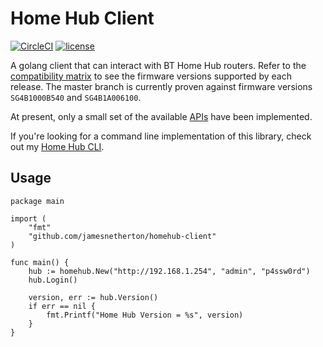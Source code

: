 # Home Hub Client

[![CircleCI](https://img.shields.io/circleci/project/github/jamesnetherton/homehub-client/master.svg)](https://circleci.com/gh/jamesnetherton/homehub-client/tree/master)
[![license](https://img.shields.io/github/license/mashape/apistatus.svg?maxAge=600)](https://opensource.org/licenses/MIT)

A golang client that can interact with BT Home Hub routers. Refer to the [compatibility matrix](matrix.md)
to see the firmware versions supported by each release. The master branch is currently proven against firmware versions `SG4B1000B540` and `SG4B1A006100`.

At present, only a small set of the available [APIs](xpath.go) have been implemented.

If you're looking for a command line implementation of this library, check out my [Home Hub CLI](https://github.com/jamesnetherton/homehub-cli).

## Usage

```golang
package main

import (
	"fmt"
	"github.com/jamesnetherton/homehub-client"
)

func main() {
	hub := homehub.New("http://192.168.1.254", "admin", "p4ssw0rd")
	hub.Login()

	version, err := hub.Version()
	if err == nil {
		fmt.Printf("Home Hub Version = %s", version)
	}
}
```
